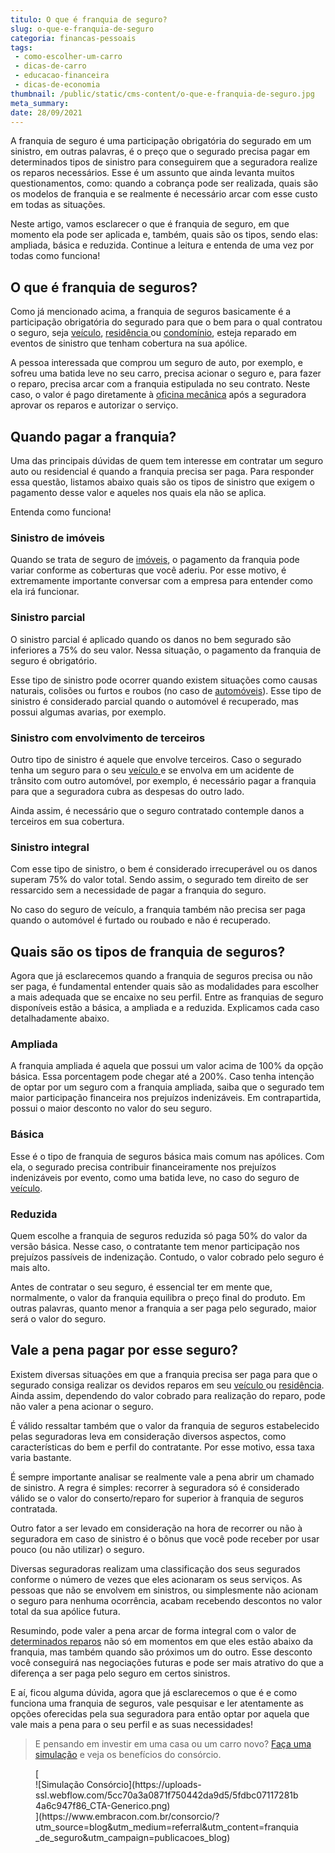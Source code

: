 ```yaml
---
titulo: O que é franquia de seguro?
slug: o-que-e-franquia-de-seguro
categoria: financas-pessoais
tags:
 - como-escolher-um-carro
 - dicas-de-carro
 - educacao-financeira
 - dicas-de-economia
thumbnail: /public/static/cms-content/o-que-e-franquia-de-seguro.jpg
meta_summary: 
date: 28/09/2021
---
```

A franquia de seguro é uma participação obrigatória do segurado em um sinistro, em outras palavras, é o preço que o segurado precisa pagar em determinados tipos de sinistro para conseguirem que a seguradora realize os reparos necessários. Esse é um assunto que ainda levanta muitos questionamentos, como: quando a cobrança pode ser realizada, quais são os modelos de franquia e se realmente é necessário arcar com esse custo em todas as situações.

Neste artigo, vamos esclarecer o que é franquia de seguro, em que momento ela pode ser aplicada e, também, quais são os tipos, sendo elas: ampliada, básica e reduzida. Continue a leitura e entenda de uma vez por todas como funciona!

O que é franquia de seguros?
----------------------------

Como já mencionado acima, a franquia de seguros basicamente é a participação obrigatória do segurado para que o bem para o qual contratou o seguro, seja [veículo](https://www.embracon.com.br/blog/sobre-o-consorcio-de-veiculos-embracon), [residência ](https://www.embracon.com.br/blog/10-principais-dicas-para-transformar-sua-residencia-em-uma-casa-sustentavel)ou [condomínio](https://www.embracon.com.br/blog/casa-em-condominio-fechado-quando-e-porque-fazer-esse-investimento), esteja reparado em eventos de sinistro que tenham cobertura na sua apólice.

A pessoa interessada que comprou um seguro de auto, por exemplo, e sofreu uma batida leve no seu carro, precisa acionar o seguro e, para fazer o reparo, precisa arcar com a franquia estipulada no seu contrato. Neste caso, o valor é pago diretamente à [oficina mecânica](https://www.embracon.com.br/blog/saiba-qual-a-importancia-de-realizar-as-revisoes-regulares-do-carro) após a seguradora aprovar os reparos e autorizar o serviço.

Quando pagar a franquia?
------------------------

Uma das principais dúvidas de quem tem interesse em contratar um seguro auto ou residencial é quando a franquia precisa ser paga. Para responder essa questão, listamos abaixo quais são os tipos de sinistro que exigem o pagamento desse valor e aqueles nos quais ela não se aplica.

Entenda como funciona!

### Sinistro de imóveis

Quando se trata de seguro de [imóveis](https://www.embracon.com.br/blog/como-funciona-um-consorcio-de-imoveis-no-brasil), o pagamento da franquia pode variar conforme as coberturas que você aderiu. Por esse motivo, é extremamente importante conversar com a empresa para entender como ela irá funcionar.

### Sinistro parcial

O sinistro parcial é aplicado quando os danos no bem segurado são inferiores a 75% do seu valor. Nessa situação, o pagamento da franquia de seguro é obrigatório.

Esse tipo de sinistro pode ocorrer quando existem situações como causas naturais, colisões ou furtos e roubos (no caso de [automóveis](https://www.embracon.com.br/blog/compre-o-primeiro-automovel-com-o-consorcio)). Esse tipo de sinistro é considerado parcial quando o automóvel é recuperado, mas possui algumas avarias, por exemplo.

### Sinistro com envolvimento de terceiros

Outro tipo de sinistro é aquele que envolve terceiros. Caso o segurado tenha um seguro para o seu [veículo ](https://www.embracon.com.br/blog/como-comprar-um-carro-seminovo-com-o-consorcio)e se envolva em um acidente de trânsito com outro automóvel, por exemplo, é necessário pagar a franquia para que a seguradora cubra as despesas do outro lado.

Ainda assim, é necessário que o seguro contratado contemple danos a terceiros em sua cobertura.

### Sinistro integral

Com esse tipo de sinistro, o bem é considerado irrecuperável ou os danos superam 75% do valor total. Sendo assim, o segurado tem direito de ser ressarcido sem a necessidade de pagar a franquia do seguro.

No caso do seguro de veículo, a franquia também não precisa ser paga quando o automóvel é furtado ou roubado e não é recuperado.

Quais são os tipos de franquia de seguros?
------------------------------------------

Agora que já esclarecemos quando a franquia de seguros precisa ou não ser paga, é fundamental entender quais são as modalidades para escolher a mais adequada que se encaixe no seu perfil. Entre as franquias de seguro disponíveis estão a básica, a ampliada e a reduzida. Explicamos cada caso detalhadamente abaixo.

### Ampliada

A franquia ampliada é aquela que possui um valor acima de 100% da opção básica. Essa porcentagem pode chegar até a 200%. Caso tenha intenção de optar por um seguro com a franquia ampliada, saiba que o segurado tem maior participação financeira nos prejuízos indenizáveis. Em contrapartida, possui o maior desconto no valor do seu seguro.

### Básica

Esse é o tipo de franquia de seguros básica mais comum nas apólices. Com ela, o segurado precisa contribuir financeiramente nos prejuízos indenizáveis por evento, como uma batida leve, no caso do seguro de [veículo](https://www.embracon.com.br/blog/hatch-ou-sedan-diferencas).

### Reduzida

Quem escolhe a franquia de seguros reduzida só paga 50% do valor da versão básica. Nesse caso, o contratante tem menor participação nos prejuízos passíveis de indenização. Contudo, o valor cobrado pelo seguro é mais alto.

Antes de contratar o seu seguro, é essencial ter em mente que, normalmente, o valor da franquia equilibra o preço final do produto. Em outras palavras, quanto menor a franquia a ser paga pelo segurado, maior será o valor do seguro.

Vale a pena pagar por esse seguro?
----------------------------------

Existem diversas situações em que a franquia precisa ser paga para que o segurado consiga realizar os devidos reparos em seu [veículo ](https://www.embracon.com.br/blog/primeiro-carro-como-acertar-na-escolha)ou [residência](https://www.embracon.com.br/blog/casa-ou-apartamento-qual-a-melhor-escolha-para-voce). Ainda assim, dependendo do valor cobrado para realização do reparo, pode não valer a pena acionar o seguro.

É válido ressaltar também que o valor da franquia de seguros estabelecido pelas seguradoras leva em consideração diversos aspectos, como características do bem e perfil do contratante. Por esse motivo, essa taxa varia bastante.

É sempre importante analisar se realmente vale a pena abrir um chamado de sinistro. A regra é simples: recorrer à seguradora só é considerado válido se o valor do conserto/reparo for superior à franquia de seguros contratada.

Outro fator a ser levado em consideração na hora de recorrer ou não à seguradora em caso de sinistro é o bônus que você pode receber por usar pouco (ou não utilizar) o seguro.

Diversas seguradoras realizam uma classificação dos seus segurados conforme o número de vezes que eles acionaram os seus serviços. As pessoas que não se envolvem em sinistros, ou simplesmente não acionam o seguro para nenhuma ocorrência, acabam recebendo descontos no valor total da sua apólice futura.

Resumindo, pode valer a pena arcar de forma integral com o valor de [determinados reparos](https://www.embracon.com.br/blog/os-cuidados-que-voce-precisa-ter-na-compra-de-um-carro-usado) não só em momentos em que eles estão abaixo da franquia, mas também quando são próximos um do outro. Esse desconto você conseguirá nas negociações futuras e pode ser mais atrativo do que a diferença a ser paga pelo seguro em certos sinistros.

E aí, ficou alguma dúvida, agora que já esclarecemos o que é e como funciona uma franquia de seguros, vale pesquisar e ler atentamente as opções oferecidas pela sua seguradora para então optar por aquela que vale mais a pena para o seu perfil e as suas necessidades!

> E pensando em investir em uma casa ou um carro novo? [Faça uma simulação](https://www.embracon.com.br/consorcio/?utm_source=blog&utm_medium=referral&utm_content=franquia_de_seguro&utm_campaign=publicacoes_blog) e veja os benefícios do consórcio.

<figure class="w-richtext-figure-type-image w-richtext-align-center">[<div>![Simulação Consórcio](https://uploads-ssl.webflow.com/5cc70a3a0871f750442da9d5/5fdbc07117281b4a6c947f86_CTA-Generico.png)</div>](https://www.embracon.com.br/consorcio/?utm_source=blog&utm_medium=referral&utm_content=franquia_de_seguro&utm_campaign=publicacoes_blog)</figure>
